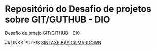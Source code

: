 # Repositório do Desafio de projetos sobre GIT/GUTHUB - DIO
Desafio de proejo GIT/GITHUB - DIO

##LINKS PÚTEIS 
[SINTAXE BÁSICA MARDOWN](https://www.markdownguide.org/basic-syntax/)
